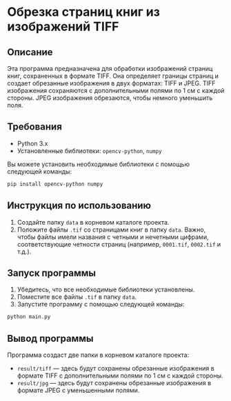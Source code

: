 # Обрезка страниц книг из изображений TIFF

## Описание

Эта программа предназначена для обработки изображений страниц книг, сохраненных в формате TIFF. Она определяет границы страниц и создает обрезанные изображения в двух форматах: TIFF и JPEG. 
TIFF изображения сохраняются с дополнительными полями по 1 см с каждой стороны.
JPEG изображения обрезаются, чтобы немного уменьшить поля.

## Требования

- Python 3.x
- Установленные библиотеки: `opencv-python`, `numpy`

Вы можете установить необходимые библиотеки с помощью следующей команды:

```bash
pip install opencv-python numpy
```

## Инструкция по использованию

1. Создайте папку `data` в корневом каталоге проекта.
2. Положите файлы `.tif` со страницами книг в папку `data`. Важно, чтобы файлы имели названия с четными и нечетными цифрами, соответствующие четности страниц (например, `0001.tif`, `0002.tif` и т.д.).

## Запуск программы

1. Убедитесь, что все необходимые библиотеки установлены.
2. Поместите все файлы `.tif` в папку `data`.
3. Запустите программу с помощью следующей команды:

```bash
python main.py
```

## Вывод программы

Программа создаст две папки в корневом каталоге проекта:
- `result/tiff` — здесь будут сохранены обрезанные изображения в формате TIFF с дополнительными полями по 1 см с каждой стороны.
- `result/jpg` — здесь будут сохранены обрезанные изображения в формате JPEG с уменьшенными полями.
